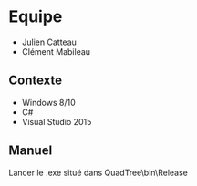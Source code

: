 # Equipe
  - Julien Catteau
  - Clément Mabileau

## Contexte
  - Windows 8/10
  - C#
  - Visual Studio 2015

## Manuel
 Lancer le .exe situé dans QuadTree\bin\Release
